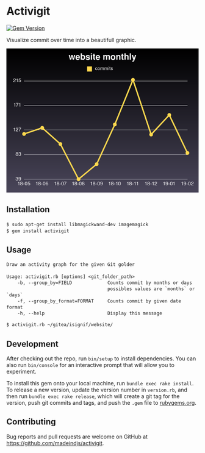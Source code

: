 # Activigit

[![Gem Version](https://badge.fury.io/rb/activigit)](https://badge.fury.io/rb/activigit)

Visualize commit over time into a beautifull graphic.

![Example of output using Monthly option](example.png)

## Installation

~~~bash
$ sudo apt-get install libmagickwand-dev imagemagick
$ gem install activigit
~~~

## Usage

~~~
Draw an activity graph for the given Git golder

Usage: activigit.rb [options] <git_folder_path>
    -b, --group_by=FIELD             Counts commit by months or days
                                     possibles values are `months` or `days`
    -f, --group_by_format=FORMAT     Counts commit by given date format
    -h, --help                       Display this message
~~~


~~~bash
$ activigit.rb ~/gitea/isignif/website/
~~~

## Development

After checking out the repo, run `bin/setup` to install dependencies. You can also run `bin/console` for an interactive prompt that will allow you to experiment.

To install this gem onto your local machine, run `bundle exec rake install`. To release a new version, update the version number in `version.rb`, and then run `bundle exec rake release`, which will create a git tag for the version, push git commits and tags, and push the `.gem` file to [rubygems.org](https://rubygems.org).

## Contributing

Bug reports and pull requests are welcome on GitHub at https://github.com/madeindjs/activigit.
